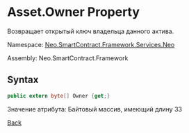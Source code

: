 # Asset.Owner Property

Возвращает открытый ключ владельца данного актива.

Namespace: [Neo.SmartContract.Framework.Services.Neo](../../neo.md)

Assembly: Neo.SmartContract.Framework

## Syntax

```c#
public extern byte[] Owner {get;}
```

Значение атрибута: Байтовый массив, имеющий длину 33



[Back](../Asset.md)
